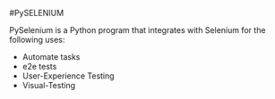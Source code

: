 #PySELENIUM

PySelenium is a Python program that integrates with Selenium for the following uses:

* Automate tasks
* e2e tests
* User-Experience Testing
* Visual-Testing

